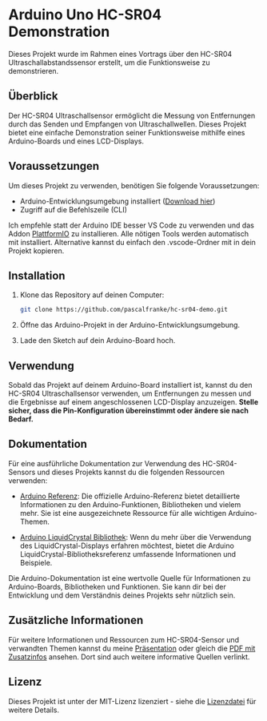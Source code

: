 # Arduino Uno HC-SR04 Demonstration

Dieses Projekt wurde im Rahmen eines Vortrags über den HC-SR04 Ultraschallabstandssensor erstellt, um die Funktionsweise zu demonstrieren.

## Überblick

Der HC-SR04 Ultraschallsensor ermöglicht die Messung von Entfernungen durch das Senden und Empfangen von Ultraschallwellen. Dieses Projekt bietet eine einfache Demonstration seiner Funktionsweise mithilfe eines Arduino-Boards und eines LCD-Displays.

## Voraussetzungen

Um dieses Projekt zu verwenden, benötigen Sie folgende Voraussetzungen:

- Arduino-Entwicklungsumgebung installiert ([Download hier](https://www.arduino.cc/en/software))
- Zugriff auf die Befehlszeile (CLI)

Ich empfehle statt der Arduino IDE besser VS Code zu verwenden und das Addon [PlattformIO](https://marketplace.visualstudio.com/items?itemName=platformio.platformio-ide) zu installieren. Alle nötigen Tools werden automatisch mit installiert. Alternative kannst du einfach den .vscode-Ordner mit in dein Projekt kopieren.

## Installation

1. Klone das Repository auf deinen Computer:

   ```bash
   git clone https://github.com/pascalfranke/hc-sr04-demo.git
   ```

2. Öffne das Arduino-Projekt in der Arduino-Entwicklungsumgebung.

3. Lade den Sketch auf dein Arduino-Board hoch.

## Verwendung
Sobald das Projekt auf deinem Arduino-Board installiert ist, kannst du den HC-SR04 Ultraschallsensor verwenden, um Entfernungen zu messen und die Ergebnisse auf einem angeschlossenen LCD-Display anzuzeigen. **Stelle sicher, dass die Pin-Konfiguration übereinstimmt oder ändere sie nach Bedarf.**

## Dokumentation
Für eine ausführliche Dokumentation zur Verwendung des HC-SR04-Sensors und dieses Projekts kannst du die folgenden Ressourcen verwenden:

- [Arduino Referenz](https://www.arduino.cc/reference/en/): Die offizielle Arduino-Referenz bietet detaillierte Informationen zu den Arduino-Funktionen, Bibliotheken und vielem mehr. Sie ist eine ausgezeichnete Ressource für alle wichtigen Arduino-Themen.

- [Arduino LiquidCrystal Bibliothek](https://www.arduino.cc/reference/en/libraries/liquidcrystal/): Wenn du mehr über die Verwendung des LiquidCrystal-Displays erfahren möchtest, bietet die Arduino LiquidCrystal-Bibliotheksreferenz umfassende Informationen und Beispiele.

Die Arduino-Dokumentation ist eine wertvolle Quelle für Informationen zu Arduino-Boards, Bibliotheken und Funktionen. Sie kann dir bei der Entwicklung und dem Verständnis deines Projekts sehr nützlich sein.


## Zusätzliche Informationen
Für weitere Informationen und Ressourcen zum HC-SR04-Sensor und verwandten Themen kannst du meine [Präsentation](https://github.com/pascalfranke/hc-sr04-demo/blob/main/documents/ultraschall-sensor-hc-sr04-pascalfranke.pptx) oder gleich die [PDF mit Zusatzinfos](https://github.com/pascalfranke/hc-sr04-demo/blob/main/documents/zusatzinfos_pdf_ultraschall-sensor-hc-sr04-pascalfranke.pdf) ansehen. Dort sind auch weitere informative Quellen verlinkt.


## Lizenz
Dieses Projekt ist unter der MIT-Lizenz lizenziert - siehe die [Lizenzdatei]((https://github.com/pascalfranke/hc-sr04-demo/blob/main/LICENSE.md)https://github.com/pascalfranke/hc-sr04-demo/blob/main/LICENSE.md) für weitere Details.
